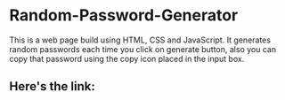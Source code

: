 # Random-Password-Generator
This is a web page build using HTML, CSS and JavaScript. It generates random passwords each time you click on generate button, also you can copy that password using the copy icon placed in the input box.
## Here's the link:


